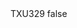 <?xml version="1.0" encoding="UTF-8"?>
<CustomMetadata xmlns="http://soap.sforce.com/2006/04/metadata">
    <label>TXU329</label>
    <protected>false</protected>
</CustomMetadata>
